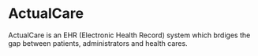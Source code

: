 # ActualCare
ActualCare is an EHR (Electronic Health Record) system which brdiges the gap between patients, administrators and health cares.
